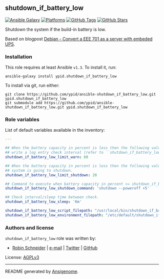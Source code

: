 ## shutdown_if_battery_low

<!-- This file was generated by Ansigenome. Do not edit this file directly but
     instead have a look at the files in the ./meta/ directory. -->

[![Ansible Galaxy](http://img.shields.io/badge/galaxy-ypid.shutdown_if_battery_low-660198.svg?style=flat)](https://galaxy.ansible.com/detail#/role/3778)
[![Platforms](http://img.shields.io/badge/platforms-debian-lightgrey.svg?style=flat)](https://galaxy.ansible.com/detail#/role/3778)
[![GitHub Tags](https://img.shields.io/github/tag/ypid/ansible-shutdown_if_battery_low.svg)](https://github.com/ypid/ansible-shutdown_if_battery_low)
[![GitHub Stars](https://img.shields.io/github/stars/ypid/ansible-shutdown_if_battery_low.svg)](https://github.com/ypid/ansible-shutdown_if_battery_low)


Shutdown the system if the build-in battery is low.

Based on blogpost [Debian - Convert a EEE 701 as a server with embeded UPS](http://bernaerts.dyndns.org/linux/75-debian/200-debian-eeeserver-powerfailure).

### Installation

This role requires at least Ansible `v1.3`. To install it, run:

```Shell
ansible-galaxy install ypid.shutdown_if_battery_low
```

To install via git, run either:

```Shell
git clone https://github.com/ypid/ansible-shutdown_if_battery_low.git ypid.shutdown_if_battery_low
git submodule add https://github.com/ypid/ansible-shutdown_if_battery_low.git ypid.shutdown_if_battery_low
```



### Role variables

List of default variables available in the inventory:

```YAML
---

## When the battery capacity in percent is less then the following value,
## write a log entry check interval (refer to ``shutdown_if_battery_low_sleep``).
shutdown_if_battery_low_limit_warn: 60

## When the battery capacity in percent is less then the following value, the
## system is going to shutdown.
shutdown_if_battery_low_limit_shutdown: 20

## Command to execute when battery capacity in percent <= shutdown_if_battery_low_limit_shutdown
shutdown_if_battery_low_shutdown_command: 'shutdown --poweroff +5'

## Check interval/sleep time between check.
shutdown_if_battery_low_sleep: '6m'

shutdown_if_battery_low_script_filepath: "/usr/local/bin/shutdown_if_battery_low.sh"
shutdown_if_battery_low_environment_filepath: "/etc/default/shutdown_if_battery_low"
```




### Authors and license

`shutdown_if_battery_low` role was written by:

- [Robin Schneider](http://ypid.de/) | [e-mail](mailto:ypid@riseup.net) | [Twitter](https://twitter.com/ypid) | [GitHub](https://github.com/ypid)

License: [AGPLv3](https://tldrlegal.com/license/gnu-affero-general-public-license-v3-%28agpl-3.0%29)

***

README generated by [Ansigenome](https://github.com/nickjj/ansigenome/).
